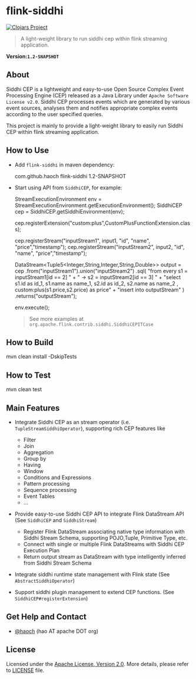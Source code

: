 
flink-siddhi
============

[![Clojars Project](https://img.shields.io/clojars/v/com.github.haoch/flink-siddhi_2.10.svg)](https://clojars.org/com.github.haoch/flink-siddhi_2.10)


> A light-weight library to run siddhi cep within flink streaming application.

__Version:`1.2-SNAPSHOT`__

## About

Siddhi CEP is a lightweight and easy-to-use Open Source Complex Event Processing Engine (CEP) released as a Java Library under `Apache Software License v2.0`. 
Siddhi CEP processes events which are generated by various event sources, analyses them and notifies appropriate complex events according to the user specified queries. 

This project is mainly to provide a light-weight library to easily run Siddhi CEP within flink streaming application.
    
## How to Use

* Add `flink-siddhi` in maven dependency:

	<dependency>
        <groupId>com.github.haoch</groupId>
        <artifactId>flink-siddhi</artifactId>
        <version>1.2-SNAPSHOT</version>
    </dependency>
    
 
* Start using API from `SiddhiCEP`, for example:

     StreamExecutionEnvironment env = StreamExecutionEnvironment.getExecutionEnvironment();
     SiddhiCEP cep = SiddhiCEP.getSiddhiEnvironment(env);
    
     cep.registerExtension("custom:plus",CustomPlusFunctionExtension.class);
    
     cep.registerStream("inputStream1", input1, "id", "name", "price","timestamp");
     cep.registerStream("inputStream2", input2, "id", "name", "price","timestamp");
    
     DataStream<Tuple5<Integer,String,Integer,String,Double>> output = cep
     	.from("inputStream1").union("inputStream2")
     	.sql(
    		"from every s1 = inputStream1[id == 2] "
    		 + " -> s2 = inputStream2[id == 3] "
    		 + "select s1.id as id_1, s1.name as name_1, s2.id as id_2, s2.name as name_2 , custom:plus(s1.price,s2.price) as price"
    		 + "insert into outputStream"
    	)
    	.returns("outputStream");
    
     env.execute();
     
  > See more examples at `org.apache.flink.contrib.siddhi.SiddhiCEPITCase`
  
## How to Build

   mvn clean install -DskipTests
   
## How to Test

   mvn clean test

## Main Features

* Integrate Siddhi CEP as an stream operator (i.e. `TupleStreamSiddhiOperator`), supporting rich CEP features like
  * Filter
  * Join
  * Aggregation
  * Group by
  * Having
  * Window
  * Conditions and Expressions
  * Pattern processing
  * Sequence processing
  * Event Tables
  * ...
  
* Provide easy-to-use Siddhi CEP API to integrate Flink DataStream API (See `SiddhiCEP` and `SiddhiStream`)
  * Register Flink DataStream associating native type information with Siddhi Stream Schema, supporting POJO,Tuple, Primitive Type, etc.
  * Connect with single or multiple Flink DataStreams with Siddhi CEP Execution Plan
  * Return output stream as DataStream with type intelligently inferred from Siddhi Stream Schema
  
* Integrate siddhi runtime state management with Flink state (See `AbstractSiddhiOperator`)

* Support siddhi plugin management to extend CEP functions. (See `SiddhiCEP#registerExtension`)
     
## Get Help and Contact

* [@haoch](http://github.com/haoch) (hao AT apache DOT org)

## License

Licensed under the [Apache License, Version 2.0](http://www.apache.org/licenses/LICENSE-2.0). More details, please refer to [LICENSE](LICENSE) file.